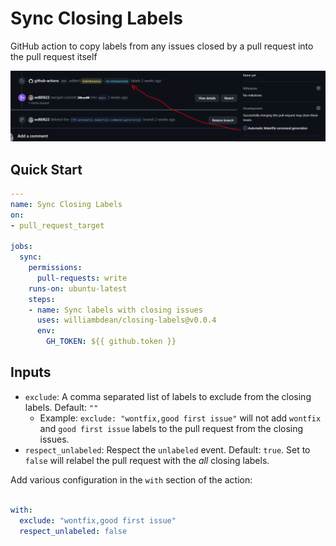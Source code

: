 # Sync Closing Labels

GitHub action to copy labels from any issues closed by a pull request into the pull request itself

![](./images/sync-closing-labels.png)

## Quick Start

```yaml
---
name: Sync Closing Labels
on:
- pull_request_target

jobs:
  sync:
    permissions:
      pull-requests: write
    runs-on: ubuntu-latest
    steps:
    - name: Sync labels with closing issues
      uses: williambdean/closing-labels@v0.0.4
      env:
        GH_TOKEN: ${{ github.token }}
```

## Inputs

- `exclude`: A comma separated list of labels to exclude from the closing labels. Default: `""`
  - Example: `exclude: "wontfix,good first issue"` will not add `wontfix` and `good first issue` labels to the pull request
    from the closing issues.
- `respect_unlabeled`: Respect the `unlabeled` event. Default: `true`. Set to `false` will
  relabel the pull request with the *all* closing labels.


Add various configuration in the `with` section of the action:

```yaml

with:
  exclude: "wontfix,good first issue"
  respect_unlabeled: false
```
